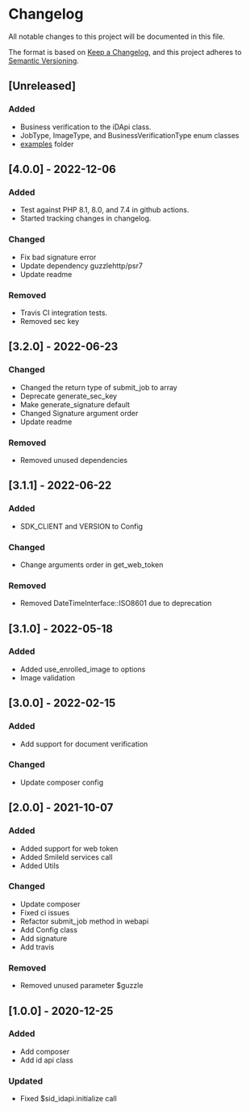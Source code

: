 # Changelog
All notable changes to this project will be documented in this file.

The format is based on [Keep a Changelog](https://keepachangelog.com/en/1.0.0/),
and this project adheres to [Semantic Versioning](https://semver.org/spec/v2.0.0.html).

## [Unreleased]

### Added
- Business verification to the iDApi class.
- JobType, ImageType, and BusinessVerificationType enum classes
- [examples](/examples) folder

## [4.0.0] - 2022-12-06
### Added
- Test against PHP 8.1, 8.0, and 7.4 in github actions.
- Started tracking changes in changelog.

### Changed
- Fix bad signature error
- Update dependency guzzlehttp/psr7
- Update readme

### Removed 
- Travis CI integration tests.
- Removed sec key

## [3.2.0] - 2022-06-23

### Changed
- Changed the return type of submit_job to array
- Deprecate generate_sec_key
- Make generate_signature default
- Changed Signature argument order
- Update readme

### Removed
- Removed unused dependencies

## [3.1.1] - 2022-06-22
### Added
- SDK_CLIENT and VERSION to Config
### Changed
- Change arguments order in get_web_token

### Removed
- Removed DateTimeInterface::ISO8601 due to deprecation
  
## [3.1.0] - 2022-05-18
### Added
- Added use_enrolled_image to options
- Image validation


## [3.0.0] - 2022-02-15
### Added
- Add support for document verification

### Changed
- Update composer config

## [2.0.0] - 2021-10-07
### Added
- Added support for web token
- Added SmileId services call
- Added Utils

### Changed
- Update composer
- Fixed ci issues
- Refactor submit_job method in webapi
- Add Config class
- Add signature
- Add travis

### Removed
- Removed unused parameter $guzzle

## [1.0.0] - 2020-12-25

### Added
- Add composer
- Add id api class

### Updated
- Fixed $sid_idapi.initialize call